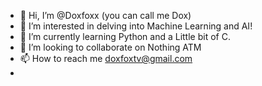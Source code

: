 - 👋 Hi, I’m @Doxfoxx (you can call me Dox)
- 👀 I’m interested in delving into Machine Learning and AI!
- 🌱 I’m currently learning Python and a Little bit of C.
- 💞️ I’m looking to collaborate on Nothing ATM
- 📫 How to reach me doxfoxtv@gmail.com
-  


